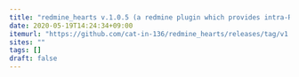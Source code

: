 ```yaml
---
title: "redmine_hearts v.1.0.5 (a redmine plugin which provides intra-Redmine Like/Fav reactions)"
date: 2020-05-19T14:24:34+09:00
itemurl: "https://github.com/cat-in-136/redmine_hearts/releases/tag/v1.0.5"
sites: ""
tags: []
draft: false
---
```


